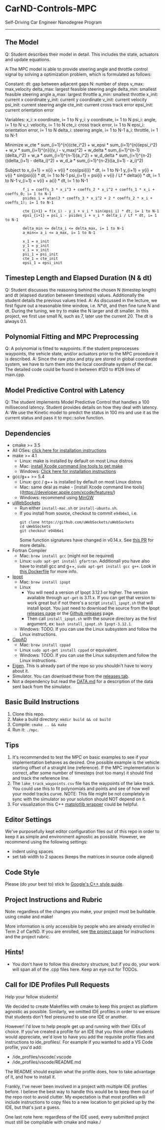 # CarND-Controls-MPC
Self-Driving Car Engineer Nanodegree Program

---

## The Model

Q: Student describes their model in detail. This includes the state, actuators and update equations.

A:The MPC model is able to provide steering angle and throttle control signal by solving a optimization problem, which is formulated as follows:

  Constant:
            dt: gap between adjacent gaps
            N: number of steps
            v_max: max_velocity
            delta_max: largest feasible steering angle
            delta_min: smallest feasible steering angle
            a_max: largest throttle
            a_min: smallest throttle
            x_init: current x coordinate
            y_init: current y coordinate
            v_init: current velocity
            psi_init: current steering angle
            cte_init: current cross track error
            epsi_init: current orientation error

  Variables:
            x_i: x coordinate, i= 1 to N
            y_i: y coordinate, i= 1 to N
            psi_i: angle, i= 1 to N
            v_i: velocity, i= 1 to N
            cte_i: cross track error, i= 1 to N
            epsi_i: orientation error, i= 1 to N
            delta_i: steering angle, i= 1 to N-1
            a_i: throttle, i= 1 to N-1

  Minimize  w_cte * sum_{i=1}^{n}(cte_i^2) +  w_epsi * sum_{i=1}^{n}(epsi_i^2) + w_v * sum_{i=1}^{n}((v_i - v_max)^2) +
            w_delta * sum_{i=1}^{n-1}(delta_i^2) + w_a * sum_{i=1}^{n-1}(a_i^2) +
            w_d_delta * sum_{i=1}^{n-2}((delta_(i+1) - delta_i)^2) + w_d_a * sum_{i=1}^{n-2}((a_(i+1) - a_i)^2)

  Subject to
            x_{i+1} = x{i} + v{i} * cos(psi{i}) * dt, i= 1 to N-1
            y_{i+1} = y{i} + v{i} * sin(psi{i}) * dt, i= 1 to N-1
            psi_{i+1} = psi{i} + v{i} / Lf * delta{i} * dt, i= 1 to N-1
            v_{i+1} = v{i} + a{i} * dt, i= 1 to N-1

            f_i = coeffs_3 * x_i^3 + coeffs_2 * x_i^2 + coeffs_1 * x_i + coeffs_0; i= 1 to N-1
            psides_i = atan(3 * coeffs_3 * x_i^2 + 2 * coeffs_2 * x_i + coeffs_1); i= 1 to N-1

            cte_{i+1} = f(x_i) - y_i + v_i * sin(epsi_i) * dt, i= 1 to N-1
            epsi_{i+1} = psi_i - psides_i + v_i * delta_i / Lf * dt, i= 1 to N-1
            
            delta_min <= delta_i <= delta_max, i= 1 to N-1
            a_min<= a_i <= a_max, i= 1 to N-1

            x_1 = x_init
            y_1 = y_init
            v_1 = v_init
            psi_1 = psi_init
            cte_1 = cte_init
            epsi_1 = epsi_init


## Timestep Length and Elapsed Duration (N & dt)

Q: Student discusses the reasoning behind the chosen N (timestep length) and dt (elapsed duration between timesteps) values. Additionally the student details the previous values tried.
A: As discussed in the lecture, we first figure out a reasonable time window, i.e. N*dt, and then fine tune N and dt. During the tuning, we try to make the N larger and dt smaller. In this project, we first use small N, such as 7, later use the current 20. The dt is always 0.1.

## Polynomial Fitting and MPC Preprocessing

Q: A polynomial is fitted to waypoints. If the student preprocesses waypoints, the vehicle state, and/or actuators prior to the MPC procedure it is described.
A: Since the raw ptsx and ptsy are stored in global coordinate system, we have to turn them into the local coordinate system of the car. The detailed code could be found in between #120 to #126 lines of main.cpp.

## Model Predictive Control with Latency

Q: The student implements Model Predictive Control that handles a 100 millisecond latency. Student provides details on how they deal with latency.
A: We use the Kinetic model to predict the status in 100 ms and use it as the current status and pass it to mpc::solve function.


## Dependencies

* cmake >= 3.5
 * All OSes: [click here for installation instructions](https://cmake.org/install/)
* make >= 4.1
  * Linux: make is installed by default on most Linux distros
  * Mac: [install Xcode command line tools to get make](https://developer.apple.com/xcode/features/)
  * Windows: [Click here for installation instructions](http://gnuwin32.sourceforge.net/packages/make.htm)
* gcc/g++ >= 5.4
  * Linux: gcc / g++ is installed by default on most Linux distros
  * Mac: same deal as make - [install Xcode command line tools]((https://developer.apple.com/xcode/features/)
  * Windows: recommend using [MinGW](http://www.mingw.org/)
* [uWebSockets](https://github.com/uWebSockets/uWebSockets)
  * Run either `install-mac.sh` or `install-ubuntu.sh`.
  * If you install from source, checkout to commit `e94b6e1`, i.e.
    ```
    git clone https://github.com/uWebSockets/uWebSockets 
    cd uWebSockets
    git checkout e94b6e1
    ```
    Some function signatures have changed in v0.14.x. See [this PR](https://github.com/udacity/CarND-MPC-Project/pull/3) for more details.
* Fortran Compiler
  * Mac: `brew install gcc` (might not be required)
  * Linux: `sudo apt-get install gfortran`. Additionall you have also have to install gcc and g++, `sudo apt-get install gcc g++`. Look in [this Dockerfile](https://github.com/udacity/CarND-MPC-Quizzes/blob/master/Dockerfile) for more info.
* [Ipopt](https://projects.coin-or.org/Ipopt)
  * Mac: `brew install ipopt`
  * Linux
    * You will need a version of Ipopt 3.12.1 or higher. The version available through `apt-get` is 3.11.x. If you can get that version to work great but if not there's a script `install_ipopt.sh` that will install Ipopt. You just need to download the source from the Ipopt [releases page](https://www.coin-or.org/download/source/Ipopt/) or the [Github releases](https://github.com/coin-or/Ipopt/releases) page.
    * Then call `install_ipopt.sh` with the source directory as the first argument, ex: `bash install_ipopt.sh Ipopt-3.12.1`. 
  * Windows: TODO. If you can use the Linux subsystem and follow the Linux instructions.
* [CppAD](https://www.coin-or.org/CppAD/)
  * Mac: `brew install cppad`
  * Linux `sudo apt-get install cppad` or equivalent.
  * Windows: TODO. If you can use the Linux subsystem and follow the Linux instructions.
* [Eigen](http://eigen.tuxfamily.org/index.php?title=Main_Page). This is already part of the repo so you shouldn't have to worry about it.
* Simulator. You can download these from the [releases tab](https://github.com/udacity/self-driving-car-sim/releases).
* Not a dependency but read the [DATA.md](./DATA.md) for a description of the data sent back from the simulator.


## Basic Build Instructions


1. Clone this repo.
2. Make a build directory: `mkdir build && cd build`
3. Compile: `cmake .. && make`
4. Run it: `./mpc`.

## Tips

1. It's recommended to test the MPC on basic examples to see if your implementation behaves as desired. One possible example
is the vehicle starting offset of a straight line (reference). If the MPC implementation is correct, after some number of timesteps
(not too many) it should find and track the reference line.
2. The `lake_track_waypoints.csv` file has the waypoints of the lake track. You could use this to fit polynomials and points and see of how well your model tracks curve. NOTE: This file might be not completely in sync with the simulator so your solution should NOT depend on it.
3. For visualization this C++ [matplotlib wrapper](https://github.com/lava/matplotlib-cpp) could be helpful.

## Editor Settings

We've purposefully kept editor configuration files out of this repo in order to
keep it as simple and environment agnostic as possible. However, we recommend
using the following settings:

* indent using spaces
* set tab width to 2 spaces (keeps the matrices in source code aligned)

## Code Style

Please (do your best to) stick to [Google's C++ style guide](https://google.github.io/styleguide/cppguide.html).

## Project Instructions and Rubric

Note: regardless of the changes you make, your project must be buildable using
cmake and make!

More information is only accessible by people who are already enrolled in Term 2
of CarND. If you are enrolled, see [the project page](https://classroom.udacity.com/nanodegrees/nd013/parts/40f38239-66b6-46ec-ae68-03afd8a601c8/modules/f1820894-8322-4bb3-81aa-b26b3c6dcbaf/lessons/b1ff3be0-c904-438e-aad3-2b5379f0e0c3/concepts/1a2255a0-e23c-44cf-8d41-39b8a3c8264a)
for instructions and the project rubric.

## Hints!

* You don't have to follow this directory structure, but if you do, your work
  will span all of the .cpp files here. Keep an eye out for TODOs.

## Call for IDE Profiles Pull Requests

Help your fellow students!

We decided to create Makefiles with cmake to keep this project as platform
agnostic as possible. Similarly, we omitted IDE profiles in order to we ensure
that students don't feel pressured to use one IDE or another.

However! I'd love to help people get up and running with their IDEs of choice.
If you've created a profile for an IDE that you think other students would
appreciate, we'd love to have you add the requisite profile files and
instructions to ide_profiles/. For example if you wanted to add a VS Code
profile, you'd add:

* /ide_profiles/vscode/.vscode
* /ide_profiles/vscode/README.md

The README should explain what the profile does, how to take advantage of it,
and how to install it.

Frankly, I've never been involved in a project with multiple IDE profiles
before. I believe the best way to handle this would be to keep them out of the
repo root to avoid clutter. My expectation is that most profiles will include
instructions to copy files to a new location to get picked up by the IDE, but
that's just a guess.

One last note here: regardless of the IDE used, every submitted project must
still be compilable with cmake and make./
